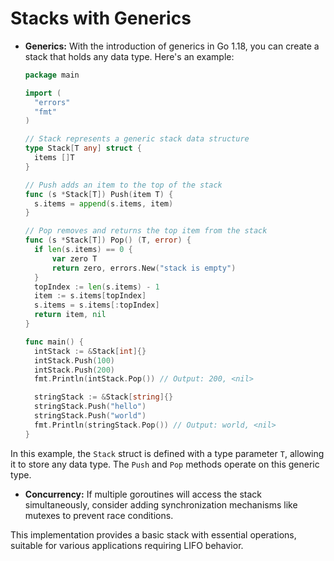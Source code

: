 # Stacks with Generics

- **Generics:** With the introduction of generics in Go 1.18, you can create a stack that holds any data type. Here's an example:

  ```go
  package main

  import (
  	"errors"
  	"fmt"
  )

  // Stack represents a generic stack data structure
  type Stack[T any] struct {
  	items []T
  }

  // Push adds an item to the top of the stack
  func (s *Stack[T]) Push(item T) {
  	s.items = append(s.items, item)
  }

  // Pop removes and returns the top item from the stack
  func (s *Stack[T]) Pop() (T, error) {
  	if len(s.items) == 0 {
  		var zero T
  		return zero, errors.New("stack is empty")
  	}
  	topIndex := len(s.items) - 1
  	item := s.items[topIndex]
  	s.items = s.items[:topIndex]
  	return item, nil
  }

  func main() {
  	intStack := &Stack[int]{}
  	intStack.Push(100)
  	intStack.Push(200)
  	fmt.Println(intStack.Pop()) // Output: 200, <nil>

  	stringStack := &Stack[string]{}
  	stringStack.Push("hello")
  	stringStack.Push("world")
  	fmt.Println(stringStack.Pop()) // Output: world, <nil>
  }
  ```

In this example, the `Stack` struct is defined with a type parameter `T`, allowing it to store any data type. The `Push` and `Pop` methods operate on this generic type.

- **Concurrency:** If multiple goroutines will access the stack simultaneously, consider adding synchronization mechanisms like mutexes to prevent race conditions.

This implementation provides a basic stack with essential operations, suitable for various applications requiring LIFO behavior.
